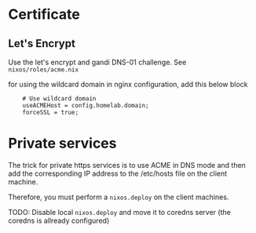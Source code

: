 # Certificate

## Let's Encrypt

Use the let's encrypt and gandi DNS-01 challenge. See `nixos/roles/acme.nix`

for using the wildcard domain in nginx configuration, add this below block

```
    # Use wildcard domain
    useACMEHost = config.homelab.domain;
    forceSSL = true;
```

# Private services

The trick for private https services is to use ACME in DNS mode and then add the corresponding IP address to the /etc/hosts file on the client machine.

Therefore, you must perform a `nixos.deploy` on the client machines.

TODO: Disable local `nixos.deploy` and move it to coredns server (the coredns is allready configured)
